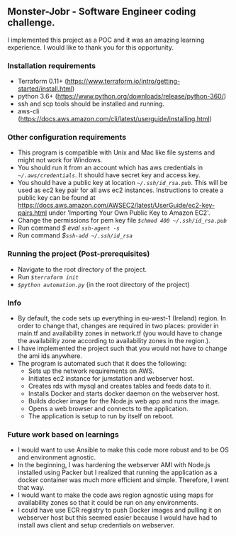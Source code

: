 ## Monster-Jobr - Software Engineer coding challenge.
I implemented this project as a POC and it was an amazing learning experience. I would like to thank you for this opportunity.  

### Installation requirements
* Terraform 0.11+ (https://www.terraform.io/intro/getting-started/install.html)
* python 3.6+ (https://www.python.org/downloads/release/python-360/)
* ssh and scp tools should be installed and running.
* aws-cli (https://docs.aws.amazon.com/cli/latest/userguide/installing.html)

### Other configuration requirements
* This program is compatible with Unix and Mac like file systems and might not work for Windows.
* You should run it from an account which has aws credentials in *`~/.aws/credentials`*. It should have secret key and access key.
* You should have a public key at location *`~/.ssh/id_rsa.pub`*. This will be used as ec2 key pair for all aws ec2 instances. Instructions to create a public key can be found at https://docs.aws.amazon.com/AWSEC2/latest/UserGuide/ec2-key-pairs.html under 'Importing Your Own Public Key to Amazon EC2'. 
* Change the permissions for pem key file *`$chmod 400 ~/.ssh/id_rsa.pub`*
* Run command *$ eval `ssh-agent -s`*
* Run command *$`ssh-add ~/.ssh/id_rsa`*

### Running the project (Post-prerequisites)
* Navigate to the root directory of the project.
* Run *`$terraform init`*
* *`$python automation.py`*   (in the root directory of the project)

### Info
* By default, the code sets up everything in eu-west-1 (Ireland) region. In order to change that, changes are required in two places: provider in main.tf and availability zones in network.tf (you would have to change the availability zone according to availability zones in the region.).
* I have implemented the project such that you would not have to change the ami ids anywhere. 
* The program is automated such that it does the following:
	* Sets up the network requirements on AWS. 
	* Initiates ec2 instance for jumstation and webserver host.
	* Creates rds with mysql and creates tables and feeds data to it. 
	* Installs Docker and starts docker daemon on the webserver host. 
	* Builds docker image for the Node.js web app and runs the image. 
	* Opens a web browser and connects to the application.
	* The application is setup to run by itself on reboot.

### Future work based on learnings
* I would want to use Ansible to make this code more robust and to be OS and environment agnostic.
* In the beginning, I was hardening the webserver AMI with Node.js installed using Packer but I realized that running the application as a docker container was much more efficient and simple. Therefore, I went that way. 
* I would want to make the code aws region agnostic using maps for availability zones so that it could be run on any environments.
* I could have use ECR registry to push Docker images and pulling it on webserver host but this seemed easier because I would have had to install aws client and setup credentials on webserver.
